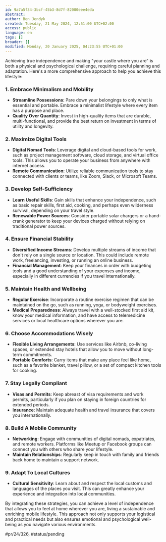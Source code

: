```yaml
---
id: 9a7a5f34-3bcf-45b3-8d7f-82000eee4eda
abstract:
author: Ben Jendyk
created: Tuesday, 21 May 2024, 12:51:00 UTC+02:00
access: public
language: en
tags: []
broader: []
modified: Monday, 20 January 2025, 04:23:55 UTC+01:00
---
```


Achieving true independence and making "your castle where you are" is both a physical and psychological challenge, requiring careful planning and adaptation. Here's a more comprehensive approach to help you achieve this lifestyle:

### 1. **Embrace Minimalism and Mobility**

- **Streamline Possessions**: Pare down your belongings to only what is essential and portable. Embrace a minimalist lifestyle where every item has a purpose and place.
- **Quality Over Quantity**: Invest in high-quality items that are durable, multi-functional, and provide the best return on investment in terms of utility and longevity.

### 2. **Maximize Digital Tools**

- **Digital Nomad Tools**: Leverage digital and cloud-based tools for work, such as project management software, cloud storage, and virtual office tools. This allows you to operate your business from anywhere with internet access.
- **Remote Communication**: Utilize reliable communication tools to stay connected with clients or teams, like Zoom, Slack, or Microsoft Teams.

### 3. **Develop Self-Sufficiency**

- **Learn Useful Skills**: Gain skills that enhance your independence, such as basic repair skills, first aid, cooking, and perhaps even wilderness survival, depending on your travel style.
- **Renewable Power Sources**: Consider portable solar chargers or a hand-crank generator to keep your devices charged without relying on traditional power sources.

### 4. **Ensure Financial Stability**

- **Diversified Income Streams**: Develop multiple streams of income that don't rely on a single source or location. This could include remote work, freelancing, investing, or running an online business.
- **Financial Management**: Keep your finances in order with budgeting tools and a good understanding of your expenses and income, especially in different currencies if you travel internationally.

### 5. **Maintain Health and Wellbeing**

- **Regular Exercise**: Incorporate a routine exercise regimen that can be maintained on the go, such as running, yoga, or bodyweight exercises.
- **Medical Preparedness**: Always travel with a well-stocked first aid kit, know your medical information, and have access to telemedicine services or local healthcare options wherever you are.

### 6. **Choose Accommodations Wisely**

- **Flexible Living Arrangements**: Use services like Airbnb, co-living spaces, or extended stay hotels that allow you to move without long-term commitments.
- **Portable Comforts**: Carry items that make any place feel like home, such as a favorite blanket, travel pillow, or a set of compact kitchen tools for cooking.

### 7. **Stay Legally Compliant**

- **Visas and Permits**: Keep abreast of visa requirements and work permits, particularly if you plan on staying in foreign countries for extended periods.
- **Insurance**: Maintain adequate health and travel insurance that covers you internationally.

### 8. **Build A Mobile Community**

- **Networking**: Engage with communities of digital nomads, expatriates, and remote workers. Platforms like Meetup or Facebook groups can connect you with others who share your lifestyle.
- **Maintain Relationships**: Regularly keep in touch with family and friends back home to maintain a support network.

### 9. **Adapt To Local Cultures**

- **Cultural Sensitivity**: Learn about and respect the local customs and languages of the places you visit. This can greatly enhance your experience and integration into local communities.

By integrating these strategies, you can achieve a level of independence that allows you to feel at home wherever you are, living a sustainable and enriching mobile lifestyle. This approach not only supports your logistical and practical needs but also ensures emotional and psychological well-being as you navigate various environments.


#pr/24/326, #status/pending